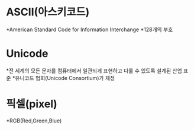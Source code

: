 <h1>ASCII(아스키코드)</h1>
*American Standard Code for Information Interchange
*128개의 부호

<h1>Unicode</h1>
*전 세계의 모든 문자를 컴퓨터에서 일관되게 표현하고 다룰 수 있도록 설계된 산업 표준
*유니코드 협회(Unicode Consortium)가 제정

<h1>픽셀(pixel)</h1>
*RGB(Red,Green,Blue)
